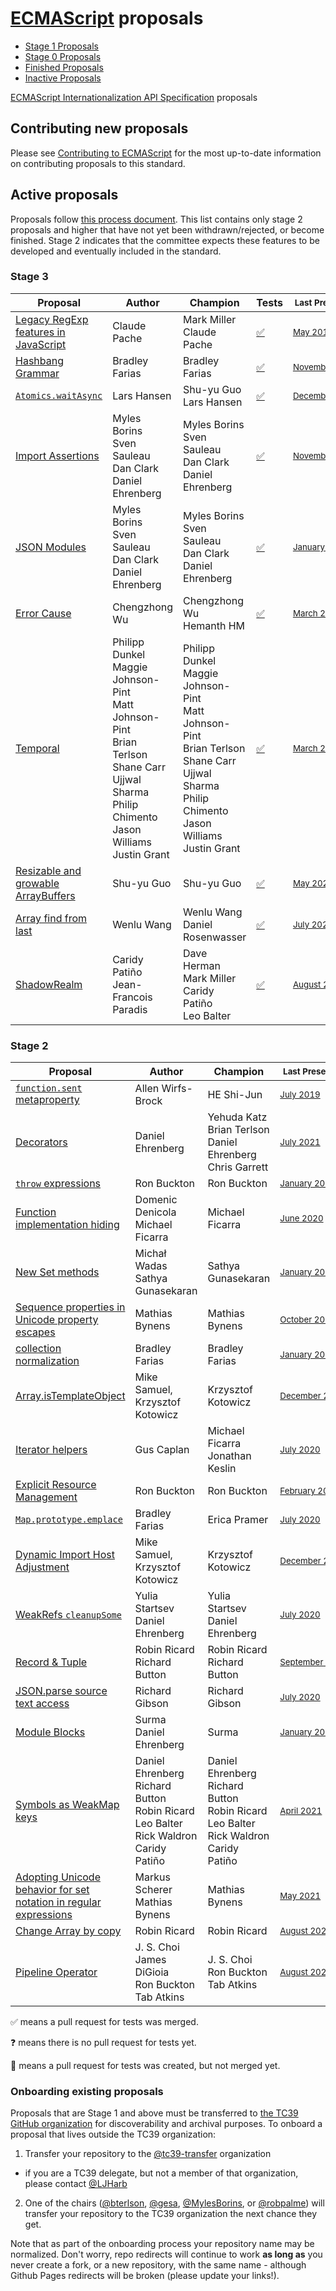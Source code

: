# [ECMAScript](https://github.com/tc39/ecma262) proposals

* [Stage 1 Proposals](stage-1-proposals.md)
* [Stage 0 Proposals](stage-0-proposals.md)
* [Finished Proposals](finished-proposals.md)
* [Inactive Proposals](inactive-proposals.md)

[ECMAScript Internationalization API Specification](ecma402/README.md) proposals

## Contributing new proposals

Please see [Contributing to ECMAScript](https://github.com/tc39/ecma262/blob/HEAD/CONTRIBUTING.md) for the most up-to-date information on contributing proposals to this standard.

## Active proposals

Proposals follow [this process document](https://tc39.es/process-document/).
This list contains only stage 2 proposals and higher that have not yet been withdrawn/rejected, or become finished.
Stage 2 indicates that the committee expects these features to be developed and eventually included in the standard.

### Stage 3

| Proposal                                                                       | Author                                                                  | Champion                                                                | Tests                                            | <sub>Last Presented</sub>                                  |
| ------------------------------------------------------------------------------ | ----------------------------------------------------------------------- | ----------------------------------------------------------------------- | ------------------------------------------------ | ---------------------------------------------------------- |
| [Legacy RegExp features in JavaScript][regexp-legacy]                          | Claude Pache                                                            | Mark Miller<br />Claude Pache                                           | [:white_check_mark:][tests-regexp-legacy]        | <sub>[May&nbsp;2017][regexp-legacy-notes]</sub>            |
| [Hashbang Grammar][hashbang-grammar]                                           | Bradley Farias                                                          | Bradley Farias                                                          | [:white_check_mark:][tests-hashbang-grammar]     | <sub>[November&nbsp;2018][hashbang-notes]</sub>            |
| [`Atomics.waitAsync`][nonblocking]                                             | Lars Hansen                                                             | Shu-yu Guo<br />Lars Hansen                                             | [:white_check_mark:][tests-nonblocking]          | <sub>[December&nbsp;2019][nonblocking-notes]</sub>         |
| [Import Assertions][import-assertions]                                         | Myles Borins<br />Sven Sauleau<br />Dan Clark<br />Daniel Ehrenberg     | Myles Borins<br />Sven Sauleau<br />Dan Clark<br />Daniel Ehrenberg     | [:white_check_mark:][import-assertions-tests]    | <sub>[November&nbsp;2020][import-assertions-notes]</sub>   |
| [JSON Modules][json-modules]                                                   | Myles Borins<br />Sven Sauleau<br />Dan Clark<br />Daniel Ehrenberg     | Myles Borins<br />Sven Sauleau<br />Dan Clark<br />Daniel Ehrenberg     | [:white_check_mark:][json-modules-tests]         | <sub>[January&nbsp;2021][json-modules-notes]</sub>         |
| [Error Cause][error-cause]                                                     | Chengzhong Wu                                                           | Chengzhong Wu<br /> Hemanth HM                                          | [:white_check_mark:][error-cause-tests]          | <sub>[March&nbsp;2021][error-cause-notes]</sub>            |
| [Temporal][temporal]                                                           | Philipp Dunkel<br />Maggie Johnson-Pint<br />Matt Johnson-Pint<br />Brian Terlson<br />Shane Carr<br />Ujjwal Sharma<br />Philip Chimento<br />Jason Williams<br />Justin Grant | Philipp Dunkel<br />Maggie Johnson-Pint<br />Matt Johnson-Pint<br />Brian Terlson<br />Shane Carr<br />Ujjwal Sharma<br />Philip Chimento<br />Jason Williams<br />Justin Grant| [:white_check_mark:][temporal-tests] | <sub>[March&nbsp;2021][temporal-notes]</sub> |
| [Resizable and growable ArrayBuffers][resizable]                               | Shu-yu Guo                                                              | Shu-yu Guo                                                              | [:white_check_mark:][resizable-tests]            | <sub>[May&nbsp;2021][resizable-notes]</sub>                |
| [Array find from last][find-last]                                              | Wenlu Wang                                                              | Wenlu Wang<br />Daniel Rosenwasser                                      | [:white_check_mark:][find-last-tests]            | <sub>[July&nbsp;2021][find-last-notes]</sub>               |
| [ShadowRealm][shadowrealm]                                                     | Caridy Patiño<br />Jean-Francois Paradis              | Dave Herman<br />Mark Miller<br />Caridy Patiño<br />Leo Balter                           | [:white_check_mark:][realms-tests]               | <sub>[August&nbsp;2021][realms-notes]</sub>                |

### Stage 2

| Proposal                                                                       | Author                                                | Champion                                                                          | <sub>Last Presented</sub>                                             |
| ------------------------------------------------------------------------------ | ----------------------------------------------------- | --------------------------------------------------------------------------------- | --------------------------------------------------------------------- |
| [`function.sent` metaproperty][function-sent]                                  | Allen Wirfs-Brock                                     | HE Shi-Jun                                                                        | <sub>[July&nbsp;2019][function-sent-notes]</sub>                      |
| [Decorators][decorators]                                                       | Daniel Ehrenberg                                      | Yehuda Katz<br />Brian Terlson<br />Daniel Ehrenberg<br />Chris Garrett           | <sub>[July&nbsp;2021][decorators-notes]</sub>                         |
| [`throw` expressions][throw-expressions]                                       | Ron Buckton                                           | Ron Buckton                                                                       | <sub>[January&nbsp;2018][throw-expressions-notes]</sub>               |
| [Function implementation hiding][censorship]                                   | Domenic Denicola<br />Michael Ficarra                 | Michael Ficarra                                                                   | <sub>[June&nbsp;2020][censorship-notes]</sub>                         |
| [New Set methods][set-methods]                                                 | Michał Wadas<br />Sathya Gunasekaran                  | Sathya Gunasekaran                                                                | <sub>[January&nbsp;2019][set-methods-notes]</sub>                     |
| [Sequence properties in Unicode property escapes][unicode-sequence-properties] | Mathias Bynens                                        | Mathias Bynens                                                                    | <sub>[October&nbsp;2019][unicode-sequence-properties-notes]</sub>     |
| [collection normalization][collection-rekey]                                   | Bradley Farias                                        | Bradley Farias                                                                    | <sub>[January&nbsp;2019][richer-keys-notes]</sub>                     |
| [Array.isTemplateObject][isTemplateObject]                                     | Mike Samuel, Krzysztof Kotowicz                       | Krzysztof Kotowicz                                                                | <sub>[December&nbsp;2019][isTemplateObject-notes]</sub>               |
| [Iterator helpers][iterator-helpers]                                           | Gus Caplan                                            | Michael Ficarra<br />Jonathan Keslin                                              | <sub>[July&nbsp;2020][iterator-helpers-notes]</sub>                   |
| [Explicit Resource Management][resource-management]                            | Ron Buckton                                           | Ron Buckton                                                                       | <sub>[February&nbsp;2020][resource-management-notes]</sub>            |
| [`Map.prototype.emplace`][map-emplace]                                         | Bradley Farias                                        | Erica Pramer                                                                      | <sub>[July&nbsp;2020][map-emplace-notes]</sub>                        |
| [Dynamic Import Host Adjustment][]                                             | Mike Samuel, Krzysztof Kotowicz                       | Krzysztof Kotowicz                                                                | <sub>[December&nbsp;2019][Dynamic Import Host Adjustment notes]</sub> |
| [WeakRefs `cleanupSome`][cleanup-some]                                         | Yulia Startsev<br />Daniel Ehrenberg                  | Yulia Startsev<br />Daniel Ehrenberg                                              | <sub>[July&nbsp;2020][cleanup-some-notes]</sub>                       |
| [Record & Tuple][record-tuple]                                                 | Robin Ricard<br />Richard Button                      | Robin Ricard<br />Richard Button                                                  | <sub>[September&nbsp;2020][record-tuple-notes]</sub>                  |
| [JSON.parse source text access][json-parse-source]                             | Richard Gibson                                        | Richard Gibson                                                                    | <sub>[July&nbsp;2020][json-parse-source-notes]</sub>                  |
| [Module Blocks][module-blocks]                                                 | Surma<br />Daniel Ehrenberg                           | Surma                                                                             | <sub>[January&nbsp;2021][module-blocks-notes]</sub>                   |
| [Symbols as WeakMap keys][symbols-weakmap]                                     | Daniel Ehrenberg<br />Richard Button<br />Robin Ricard<br />Leo Balter<br />Rick Waldron<br />Caridy Patiño | Daniel Ehrenberg<br />Richard Button<br />Robin Ricard<br />Leo Balter<br />Rick Waldron<br />Caridy Patiño | <sub>[April&nbsp;2021][symbols-weakmap-notes]</sub> |
| [Adopting Unicode behavior for set notation in regular expressions][regex-set-notation] | Markus Scherer<br />Mathias Bynens           | Mathias Bynens                                                                    | <sub>[May&nbsp;2021][regex-set-notation-notes]</sub>                  |
| [Change Array by copy][change-array-by-copy]                                   | Robin Ricard                                          | Robin Ricard                                                                      | <sub>[August&nbsp;2021][change-array-by-copy-notes]</sub>             |
| [Pipeline Operator][pipeline]                                                  | J. S. Choi<br />James DiGioia<br />Ron Buckton<br />Tab Atkins | J. S. Choi<br />Ron Buckton<br />Tab Atkins                              | <sub>[August&nbsp;2021][pipe-notes]</sub>                             |

:white_check_mark: means a pull request for tests was merged.

:question: means there is no pull request for tests yet.

:construction: means a pull request for tests was created, but not merged yet.

### Onboarding existing proposals

Proposals that are Stage 1 and above must be transferred to [the TC39 GitHub organization](https://github.com/tc39) for discoverability and archival purposes. To onboard a proposal that lives outside the TC39 organization:

1. Transfer your repository to the [@tc39-transfer](http://github.com/tc39-transfer) organization
  - if you are a TC39 delegate, but not a member of that organization, please contact [@LJHarb](https://github.com/ljharb)
2. One of the chairs ([@bterlson](https://github.com/bterlson), [@gesa](https://github.com/gesa), [@MylesBorins](https://github.com/MylesBorins), or [@robpalme](https://github.com/robpalme)) will transfer your repository to the TC39 organization the next chance they get.

Note that as part of the onboarding process your repository name may be normalized. Don't worry, repo redirects will continue to work **as long as** you never create a fork, or a new repository, with the same name - although Github Pages redirects will be broken (please update your links!).

[regexp-legacy]: https://github.com/tc39/proposal-regexp-legacy-features
[regexp-legacy-notes]: https://github.com/tc39/notes/blob/HEAD/meetings/2017-05/may-25.md#15ia-regexp-legacy-features-for-stage-3
[tests-regexp-legacy]: https://github.com/tc39/test262/pull/2650
[function-sent]: https://github.com/tc39/proposal-function.sent
[function-sent-notes]: https://github.com/tc39/notes/blob/HEAD/meetings/2019-07/july-23.md#making-functionsent-inactive
[decorators]: https://github.com/tc39/proposal-decorators
[decorators-notes]: https://github.com/tc39/notes/blob/HEAD/meetings/2021-07/july-14.md#decorators-update
[shadowrealm]: https://github.com/tc39/proposal-shadowrealm
[realms-notes]: https://github.com/tc39/notes/blob/HEAD/meetings/2021-08/aug-31.md#realms-renaming-bikeshedding-thread
[realms-tests]: https://github.com/tc39/test262/pull/3046
[temporal]: https://github.com/tc39/proposal-temporal
[temporal-notes]: https://github.com/tc39/notes/blob/HEAD/meetings/2021-03/mar-10.md#temporal-pt-2
[temporal-tests]: https://github.com/tc39/test262/pulls?q=is%3Apr+is%3Amerged+temporal+in%3Atitle+
[nonblocking]: https://github.com/tc39/proposal-atomics-wait-async
[nonblocking-notes]: https://github.com/tc39/notes/blob/HEAD/meetings/2019-12/december-4.md#atomicswaitasync-for-stage-3
[tests-nonblocking]: https://github.com/tc39/test262/issues/2511
[throw-expressions]: https://github.com/tc39/proposal-throw-expressions
[throw-expressions-notes]: https://github.com/tc39/notes/blob/HEAD/meetings/2018-01/jan-24.md#13iiii-throw-expressions-for-stage-3
[censorship]: https://github.com/tc39/proposal-function-implementation-hiding
[censorship-notes]: https://github.com/tc39/notes/blob/HEAD/meetings/2020-06/june-2.md#function-implementation-hiding-for-stage-3
[set-methods]: https://github.com/tc39/proposal-set-methods
[set-methods-notes]: https://github.com/tc39/notes/blob/HEAD/meetings/2019-01/jan-29.md#update-on-set-methods
[hashbang-grammar]: https://github.com/tc39/proposal-hashbang
[tests-hashbang-grammar]: https://github.com/tc39/test262/pull/2065
[hashbang-notes]: https://github.com/tc39/notes/blob/HEAD/meetings/2018-11/nov-28.md#hash-bang-grammar
[richer-keys]: https://github.com/tc39/proposal-richer-keys
[richer-keys-notes]: https://github.com/tc39/notes/blob/HEAD/meetings/2019-01/jan-30.md#richer-keys-for-stage-2
[unicode-sequence-properties]: https://github.com/tc39/proposal-regexp-unicode-sequence-properties
[unicode-sequence-properties-notes]: https://github.com/tc39/notes/blob/HEAD/meetings/2019-10/october-2.md#update-on-sequence-property-escapes-in-unicode-regular-expressions
[resource-management]: https://github.com/tc39/proposal-explicit-resource-management
[resource-management-notes]: https://github.com/tc39/notes/blob/HEAD/meetings/2020-02/february-5.md#updates-on-explicit-resource-management
[standard-library]: https://github.com/tc39/proposal-javascript-standard-library
[standard-library-notes]: https://github.com/tc39/notes/blob/HEAD/meetings/2018-07/july-26.md#javascript-standard-library
[collection-rekey]: https://github.com/tc39/proposal-collection-normalization
[iterator-helpers]: https://github.com/tc39/proposal-iterator-helpers
[iterator-helpers-notes]: https://github.com/tc39/notes/blob/HEAD/meetings/2020-07/july-21.md#iterator-helpers-update
[private-declarations]: https://github.com/tc39/proposal-private-declarations
[isTemplateObject]: https://github.com/tc39/proposal-array-is-template-object
[isTemplateObject-notes]: https://github.com/tc39/notes/blob/HEAD/meetings/2019-12/december-4.md#arrayistemplateobject-update
[resource-management-notes]: https://github.com/tc39/notes/blob/HEAD/meetings/2018-07/july-24.md#explicit-resource-management
[map-emplace]: https://github.com/tc39/proposal-upsert
[map-emplace-notes]: https://github.com/tc39/notes/blob/HEAD/meetings/2020-07/july-22.md#upsert-now-renamed-emplace-updates--for-stage-3
[Dynamic Import Host Adjustment]: https://github.com/tc39/dynamic-import-host-adjustment
[Dynamic Import Host Adjustment notes]: https://github.com/tc39/notes/blob/HEAD/meetings/2019-12/december-5.md#dynamic-import-host-adjustment-for-stage-2
[cleanup-some]: https://github.com/tc39/proposal-cleanup-some
[cleanup-some-notes]: https://github.com/tc39/notes/blob/HEAD/meetings/2020-07/july-21.md#weakrefs-for-stage-4--cleanupsome-for-stage-23
[json-modules]: https://github.com/tc39/proposal-json-modules
[json-modules-notes]: https://github.com/tc39/notes/blob/HEAD/meetings/2021-01/jan-25.md#json-modules-for-stage-3
[json-modules-tests]: https://github.com/tc39/test262/pull/2999
[record-tuple]: https://github.com/tc39/proposal-record-tuple
[record-tuple-notes]: https://github.com/tc39/notes/blob/HEAD/meetings/2020-09/sept-22.md#records--tuples
[json-parse-source]: https://github.com/tc39/proposal-json-parse-with-source
[json-parse-source-notes]: https://github.com/tc39/notes/blob/HEAD/meetings/2020-07/july-22.md#jsonparse-source-text-access-for-stage-2
[import-assertions]: https://github.com/tc39/proposal-import-assertions
[import-assertions-notes]: https://github.com/tc39/notes/blob/HEAD/meetings/2020-11/nov-17.md#import-assertions-status-update
[import-assertions-tests]: https://github.com/tc39/test262/pull/2980
[resizable]: https://github.com/tc39/proposal-resizablearraybuffer
[resizable-notes]: https://github.com/tc39/notes/blob/HEAD/meetings/2021-05/may-25.md#resizable-arraybuffers-for-stage-3
[resizable-tests]: https://github.com/tc39/test262/pulls?q=is%3Apr+is%3Amerged+resizable+in%3Atitle+
[error-cause]: https://github.com/tc39/proposal-error-cause
[error-cause-notes]: https://github.com/tc39/notes/blob/HEAD/meetings/2021-03/mar-10.md#errorprototypecause-for-stage-3
[error-cause-tests]: https://github.com/tc39/test262/pull/2965
[module-blocks]: https://github.com/tc39/proposal-js-module-blocks
[module-blocks-notes]: https://github.com/tc39/notes/blob/HEAD/meetings/2021-01/jan-25.md#js-module-blocks
[find-last]: https://github.com/tc39/proposal-array-find-from-last
[find-last-notes]: https://github.com/tc39/notes/blob/HEAD/meetings/2021-07/july-14.md#array-find-from-last
[find-last-tests]: https://github.com/tc39/test262/pull/3045
[symbols-weakmap]: https://github.com/tc39/proposal-symbols-as-weakmap-keys
[symbols-weakmap-notes]: https://github.com/tc39/notes/blob/HEAD/meetings/2021-04/apr-21.md#symbols-as-weakmap-keys-for-stage-2
[regex-set-notation]: https://github.com/tc39/proposal-regexp-set-notation
[regex-set-notation-notes]: https://github.com/tc39/notes/blob/HEAD/meetings/2021-05/may-26.md#regexp-unicode-set-notation--properties-of-strings-for-stage-2
[change-array-by-copy]: https://github.com/tc39/proposal-change-array-by-copy
[change-array-by-copy-notes]: https://github.com/tc39/notes/blob/HEAD/meetings/2021-08/aug-31.md#change-array-by-copy
[pipeline]: https://github.com/tc39/proposal-pipeline-operator
[pipe-notes]: https://github.com/tc39/notes/blob/HEAD/meetings/2021-08/aug-31.md#pipeline-operator-for-stage-2

